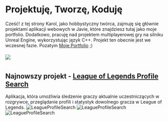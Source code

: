 # Projektuję, Tworzę, Koduję
Cześć! z tej strony Karol,
jako  hobbystyczny twórca, zajmuję się głównie projektami aplikacji webowych w Javie, które znajdziesz tutaj jako moje portfolio. Dodatkowo, pracuję nad projektem multiplayerowej gry na silniku Unreal Engine, wykorzystując język C++. Projekt ten obecnie jest we wczesnej fazie. Pozatym [Moje Portfolio](https://kpodsiadlo7.github.io/) ;)
#### 
<img src="https://skillicons.dev/icons?i=cpp,unreal,rider,aws,gitlab,github,java,js,docker,mysql,html,css,idea">

#
## Najnowszy projekt - [League of Legends Profile Search](https://kpodsiadlo7.github.io)
Aplikacja, która umożliwia śledzenie graczy aktualnie uczestniczących w rozgrywce, przeglądanie profili i statystyk dowolnego gracza w League of Legends.
<img src="https://raw.githubusercontent.com/kpodsiadlo7/LeagueProfileSearch/main/img/profile%20search.png" alt="LeagueProfileSearch">
<img src="https://raw.githubusercontent.com/kpodsiadlo7/LeagueProfileSearch/main/img/active%20match.png" alt="LeagueProfileSearch">
<img src="https://raw.githubusercontent.com/kpodsiadlo7/LeagueProfileSearch/main/img/recent%20match.png" alt="LeagueProfileSearch">

